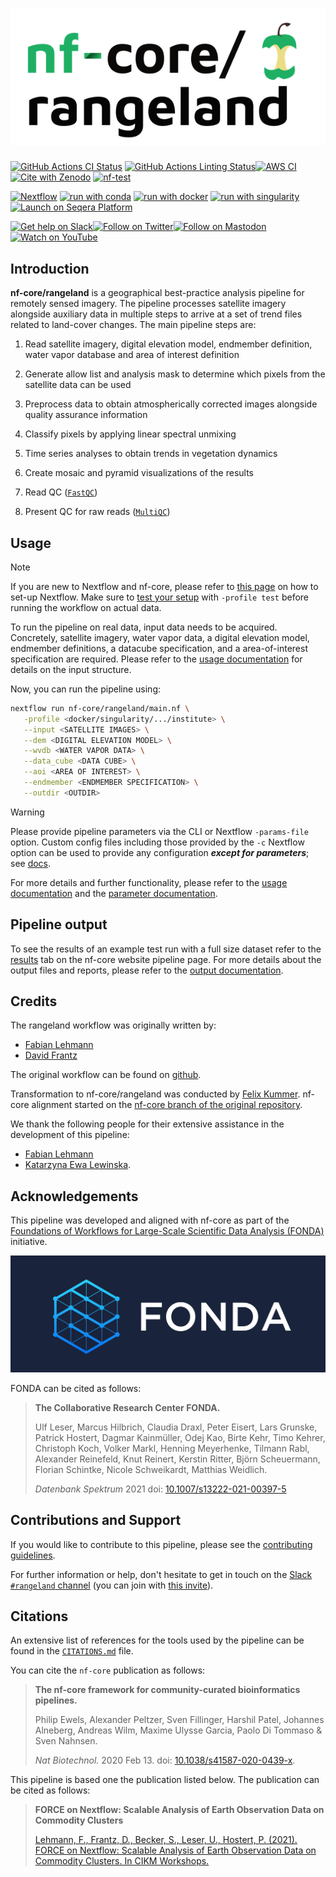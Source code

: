 <h1>
  <picture>
    <source media="(prefers-color-scheme: dark)" srcset="docs/images/nf-core-rangeland_logo_dark.png">
    <img alt="nf-core/rangeland" src="docs/images/nf-core-rangeland_logo_light.png">
  </picture>
</h1>

[![GitHub Actions CI Status](https://github.com/nf-core/rangeland/actions/workflows/ci.yml/badge.svg)](https://github.com/nf-core/rangeland/actions/workflows/ci.yml)
[![GitHub Actions Linting Status](https://github.com/nf-core/rangeland/actions/workflows/linting.yml/badge.svg)](https://github.com/nf-core/rangeland/actions/workflows/linting.yml)[![AWS CI](https://img.shields.io/badge/CI%20tests-full%20size-FF9900?labelColor=000000&logo=Amazon%20AWS)](https://nf-co.re/rangeland/results)[![Cite with Zenodo](http://img.shields.io/badge/DOI-10.5281/zenodo.XXXXXXX-1073c8?labelColor=000000)](https://doi.org/10.5281/zenodo.XXXXXXX)
[![nf-test](https://img.shields.io/badge/unit_tests-nf--test-337ab7.svg)](https://www.nf-test.com)

[![Nextflow](https://img.shields.io/badge/nextflow%20DSL2-%E2%89%A524.04.2-23aa62.svg)](https://www.nextflow.io/)
[![run with conda](http://img.shields.io/badge/run%20with-conda-3EB049?labelColor=000000&logo=anaconda)](https://docs.conda.io/en/latest/)
[![run with docker](https://img.shields.io/badge/run%20with-docker-0db7ed?labelColor=000000&logo=docker)](https://www.docker.com/)
[![run with singularity](https://img.shields.io/badge/run%20with-singularity-1d355c.svg?labelColor=000000)](https://sylabs.io/docs/)
[![Launch on Seqera Platform](https://img.shields.io/badge/Launch%20%F0%9F%9A%80-Seqera%20Platform-%234256e7)](https://cloud.seqera.io/launch?pipeline=https://github.com/nf-core/rangeland)

[![Get help on Slack](http://img.shields.io/badge/slack-nf--core%20%23rangeland-4A154B?labelColor=000000&logo=slack)](https://nfcore.slack.com/channels/rangeland)[![Follow on Twitter](http://img.shields.io/badge/twitter-%40nf__core-1DA1F2?labelColor=000000&logo=twitter)](https://twitter.com/nf_core)[![Follow on Mastodon](https://img.shields.io/badge/mastodon-nf__core-6364ff?labelColor=FFFFFF&logo=mastodon)](https://mstdn.science/@nf_core)[![Watch on YouTube](http://img.shields.io/badge/youtube-nf--core-FF0000?labelColor=000000&logo=youtube)](https://www.youtube.com/c/nf-core)

## Introduction

**nf-core/rangeland** is a geographical best-practice analysis pipeline for remotely sensed imagery. The pipeline processes satellite imagery alongside auxiliary data in multiple steps to arrive at a set of trend files related to land-cover changes. The main pipeline steps are:

1. Read satellite imagery, digital elevation model, endmember definition, water vapor database and area of interest definition
2. Generate allow list and analysis mask to determine which pixels from the satellite data can be used
3. Preprocess data to obtain atmospherically corrected images alongside quality assurance information
4. Classify pixels by applying linear spectral unmixing
5. Time series analyses to obtain trends in vegetation dynamics
6. Create mosaic and pyramid visualizations of the results

7. Read QC ([`FastQC`](https://www.bioinformatics.babraham.ac.uk/projects/fastqc/))
8. Present QC for raw reads ([`MultiQC`](http://multiqc.info/))

## Usage

> [!NOTE]
> If you are new to Nextflow and nf-core, please refer to [this page](https://nf-co.re/docs/usage/installation) on how to set-up Nextflow. Make sure to [test your setup](https://nf-co.re/docs/usage/introduction#how-to-run-a-pipeline) with `-profile test` before running the workflow on actual data.

To run the pipeline on real data, input data needs to be acquired. Concretely, satellite imagery, water vapor data, a digital elevation model, endmember definitions, a datacube specification, and a area-of-interest specification are required. Please refer to the [usage documentation](https://nf-co.re/rangeland/usage) for details on the input structure.

Now, you can run the pipeline using:

```bash
nextflow run nf-core/rangeland/main.nf \
   -profile <docker/singularity/.../institute> \
   --input <SATELLITE IMAGES> \
   --dem <DIGITAL ELEVATION MODEL> \
   --wvdb <WATER VAPOR DATA> \
   --data_cube <DATA CUBE> \
   --aoi <AREA OF INTEREST> \
   --endmember <ENDMEMBER SPECIFICATION> \
   --outdir <OUTDIR>
```

> [!WARNING]
> Please provide pipeline parameters via the CLI or Nextflow `-params-file` option. Custom config files including those provided by the `-c` Nextflow option can be used to provide any configuration _**except for parameters**_; see [docs](https://nf-co.re/docs/usage/getting_started/configuration#custom-configuration-files).

For more details and further functionality, please refer to the [usage documentation](https://nf-co.re/rangeland/usage) and the [parameter documentation](https://nf-co.re/rangeland/parameters).

## Pipeline output

To see the results of an example test run with a full size dataset refer to the [results](https://nf-co.re/rangeland/results) tab on the nf-core website pipeline page.
For more details about the output files and reports, please refer to the
[output documentation](https://nf-co.re/rangeland/output).

## Credits

The rangeland workflow was originally written by:

- [Fabian Lehmann](https://github.com/Lehmann-Fabian)
- [David Frantz](https://github.com/davidfrantz)

The original workflow can be found on [github](https://github.com/CRC-FONDA/FORCE2NXF-Rangeland).

Transformation to nf-core/rangeland was conducted by [Felix Kummer](https://github.com/Felix-Kummer). nf-core alignment started on the [nf-core branch of the original repository](https://github.com/CRC-FONDA/FORCE2NXF-Rangeland/tree/nf-core).

We thank the following people for their extensive assistance in the development of this pipeline:

- [Fabian Lehmann](https://github.com/Lehmann-Fabian)
- [Katarzyna Ewa Lewinska](https://github.com/kelewinska).

## Acknowledgements

This pipeline was developed and aligned with nf-core as part of the [Foundations of Workflows for Large-Scale Scientific Data Analysis (FONDA)](https://fonda.hu-berlin.de/) initiative.

[![FONDA](docs/images/fonda_logo2_cropped.png)](https://fonda.hu-berlin.de/)

FONDA can be cited as follows:

> **The Collaborative Research Center FONDA.**
>
> Ulf Leser, Marcus Hilbrich, Claudia Draxl, Peter Eisert, Lars Grunske, Patrick Hostert, Dagmar Kainmüller, Odej Kao, Birte Kehr, Timo Kehrer, Christoph Koch, Volker Markl, Henning Meyerhenke, Tilmann Rabl, Alexander Reinefeld, Knut Reinert, Kerstin Ritter, Björn Scheuermann, Florian Schintke, Nicole Schweikardt, Matthias Weidlich.
>
> _Datenbank Spektrum_ 2021 doi: [10.1007/s13222-021-00397-5](https://doi.org/10.1007/s13222-021-00397-5)

## Contributions and Support

If you would like to contribute to this pipeline, please see the [contributing guidelines](.github/CONTRIBUTING.md).

For further information or help, don't hesitate to get in touch on the [Slack `#rangeland` channel](https://nfcore.slack.com/channels/rangeland) (you can join with [this invite](https://nf-co.re/join/slack)).

## Citations

<!-- TODO nf-core: Add citation for pipeline after first release. Uncomment lines below and update Zenodo doi and badge at the top of this file. -->
<!-- If you use nf-core/rangeland for your analysis, please cite it using the following doi: [10.5281/zenodo.XXXXXX](https://doi.org/10.5281/zenodo.XXXXXX) -->

An extensive list of references for the tools used by the pipeline can be found in the [`CITATIONS.md`](CITATIONS.md) file.

You can cite the `nf-core` publication as follows:

> **The nf-core framework for community-curated bioinformatics pipelines.**
>
> Philip Ewels, Alexander Peltzer, Sven Fillinger, Harshil Patel, Johannes Alneberg, Andreas Wilm, Maxime Ulysse Garcia, Paolo Di Tommaso & Sven Nahnsen.
>
> _Nat Biotechnol._ 2020 Feb 13. doi: [10.1038/s41587-020-0439-x](https://dx.doi.org/10.1038/s41587-020-0439-x).

This pipeline is based one the publication listed below. The publication can be cited as follows:

> **FORCE on Nextflow: Scalable Analysis of Earth Observation Data on Commodity Clusters**
>
> [Lehmann, F., Frantz, D., Becker, S., Leser, U., Hostert, P. (2021). FORCE on Nextflow: Scalable Analysis of Earth Observation Data on Commodity Clusters. In CIKM Workshops.](https://www.informatik.hu-berlin.de/de/forschung/gebiete/wbi/research/publications/2021/force_nextflow.pdf/@@download/file/force_nextflow.pdf)
